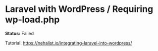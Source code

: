 # Laravel with WordPress / Requiring wp-load.php

**Status:** Failed

Tutorial: https://nehalist.io/integrating-laravel-into-wordpress/
